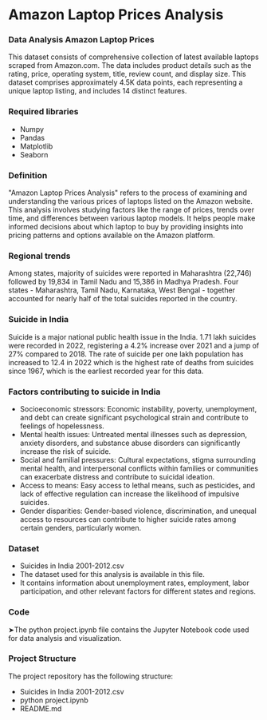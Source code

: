 # Amazon Laptop Prices Analysis
### Data Analysis Amazon Laptop Prices
This dataset consists of comprehensive collection of latest available laptops scraped from Amazon.com. The data includes product details such as the rating, price, operating system, title, review count, and display size. This dataset comprises approximately 4.5K data points, each representing a unique laptop listing, and includes 14 distinct features.
### Required libraries
- Numpy
- Pandas
- Matplotlib
- Seaborn
### Definition
"Amazon Laptop Prices Analysis" refers to the process of examining and understanding the various prices of laptops listed on the Amazon website. This analysis involves studying factors like the range of prices, trends over time, and differences between various laptop models. It helps people make informed decisions about which laptop to buy by providing insights into pricing patterns and options available on the Amazon platform.
### Regional trends
Among states, majority of suicides were reported in Maharashtra (22,746) followed by 19,834 in Tamil Nadu and 15,386 in Madhya Pradesh. Four states - Maharashtra, Tamil Nadu, Karnataka, West Bengal - together accounted for nearly half of the total suicides reported in the country.
### Suicide in India
Suicide is a major national public health issue in the India. 1.71 lakh suicides were recorded in 2022, registering a 4.2% increase over 2021 and a jump of 27% compared to 2018. The rate of suicide per one lakh population has increased to 12.4 in 2022 which is the highest rate of deaths from suicides since 1967, which is the earliest recorded year for this data.
### Factors contributing to suicide in India 
- Socioeconomic stressors: Economic instability, poverty, unemployment, and debt can create significant psychological strain and contribute to feelings of hopelessness.
- Mental health issues: Untreated mental illnesses such as depression, anxiety disorders, and substance abuse disorders can significantly increase the risk of suicide.
- Social and familial pressures: Cultural expectations, stigma surrounding mental health, and interpersonal conflicts within families or communities can exacerbate distress and contribute to suicidal ideation.
- Access to means: Easy access to lethal means, such as pesticides, and lack of effective regulation can increase the likelihood of impulsive suicides.
- Gender disparities: Gender-based violence, discrimination, and unequal access to resources can contribute to higher suicide rates among certain genders, particularly women.

### Dataset
- Suicides in India 2001-2012.csv
- The dataset used for this analysis is available in this file. 
- It contains information about unemployment rates, employment, labor participation, and other relevant 
     factors for different states and regions.
### Code
➤The python project.ipynb file contains the Jupyter Notebook code used for data analysis and visualization.
### Project Structure
The project repository has the following structure:
- Suicides in India 2001-2012.csv
- python project.ipynb
- README.md

